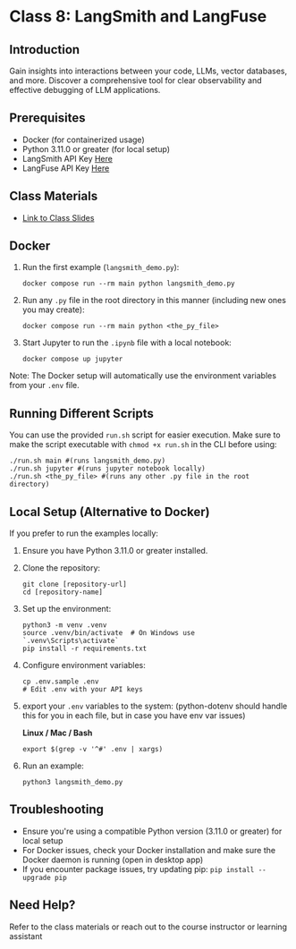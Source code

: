 # Class 8: LangSmith and LangFuse

## Introduction

Gain insights into interactions between your code, LLMs, vector databases, and more. Discover a comprehensive tool for clear observability and effective debugging of LLM applications.

## Prerequisites

- Docker (for containerized usage)
- Python 3.11.0 or greater (for local setup)
- LangSmith API Key [Here](https://smith.langchain.com/)
- LangFuse API Key [Here](https://langfuse.com/)

## Class Materials
- [Link to Class Slides](https://docs.google.com/presentation/d/1DeyaHhVfG2QFNPOTl_G3p0miGIgdvbow3cRzhajA7gI/edit?usp=sharing)

## Docker
1. Run the first example (`langsmith_demo.py`):
   ```
   docker compose run --rm main python langsmith_demo.py
   ```

2. Run any `.py` file in the root directory in this manner (including new ones you may create):
   ```
   docker compose run --rm main python <the_py_file>
   ```
1. Start Jupyter to run the `.ipynb` file with a local notebook:
   ```
   docker compose up jupyter
   ```
Note: The Docker setup will automatically use the environment variables from your `.env` file.

## Running Different Scripts
You can use the provided `run.sh` script for easier execution.
Make sure to make the script executable with `chmod +x run.sh` in the CLI before using:
```
./run.sh main #(runs langsmith_demo.py)
./run.sh jupyter #(runs jupyter notebook locally)
./run.sh <the_py_file> #(runs any other .py file in the root directory)
```

## Local Setup (Alternative to Docker)

If you prefer to run the examples locally:

1. Ensure you have Python 3.11.0 or greater installed.

2. Clone the repository:
   ```
   git clone [repository-url]
   cd [repository-name]
   ```

3. Set up the environment:
   ```
   python3 -m venv .venv
   source .venv/bin/activate  # On Windows use `.venv\Scripts\activate`
   pip install -r requirements.txt
   ```

4. Configure environment variables:
   ```
   cp .env.sample .env
   # Edit .env with your API keys
   ```
5. export your `.env` variables to the system:
(python-dotenv should handle this for you in each file, but in case you have env var issues)

   **Linux / Mac / Bash**
      ```
      export $(grep -v '^#' .env | xargs)
      ```
6. Run an example:
   ```
   python3 langsmith_demo.py
   ```

## Troubleshooting

- Ensure you're using a compatible Python version (3.11.0 or greater) for local setup
- For Docker issues, check your Docker installation and make sure the Docker daemon is running (open in desktop app)
- If you encounter package issues, try updating pip: `pip install --upgrade pip`

## Need Help?
Refer to the class materials or reach out to the course instructor or learning assistant
